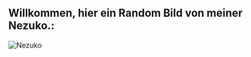 <h2>Willkommen, hier ein Random Bild von meiner Nezuko.:</h2>
  
![Nezuko](https://anime.gdn/demon-slayer/random/nezuko/)
